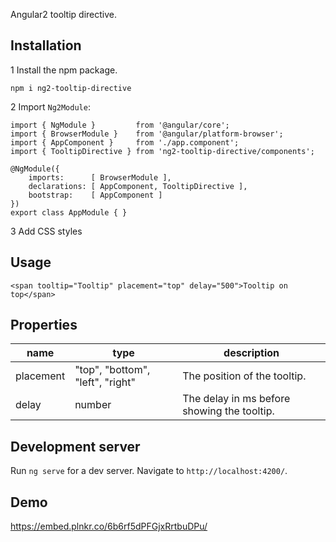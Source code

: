 Angular2 tooltip directive.

## Installation

1 Install the npm package.

    npm i ng2-tooltip-directive
        
2 Import `Ng2Module`:

    import { NgModule }         from '@angular/core';
    import { BrowserModule }    from '@angular/platform-browser';
    import { AppComponent }     from './app.component';
    import { TooltipDirective } from 'ng2-tooltip-directive/components';
     
    @NgModule({
        imports:      [ BrowserModule ],
        declarations: [ AppComponent, TooltipDirective ],
        bootstrap:    [ AppComponent ]
    })
    export class AppModule { } 

3 Add CSS styles

## Usage
    
    <span tooltip="Tooltip" placement="top" delay="500">Tooltip on top</span>

## Properties

| name             | type                                | description                                 |
|------------------|-------------------------------------|---------------------------------------------|
| placement        | "top", "bottom", "left", "right"    | The position of the tooltip.                |
| delay            | number                              | The delay in ms before showing the tooltip. |

## Development server
Run `ng serve` for a dev server. Navigate to `http://localhost:4200/`.

## Demo
https://embed.plnkr.co/6b6rf5dPFGjxRrtbuDPu/